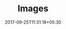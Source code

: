 ---
title: "Images"
date: 2017-09-25T11:31:18+05:30
layout: images
property: "Casa Bella"

qcstatus:
 new: true
---
